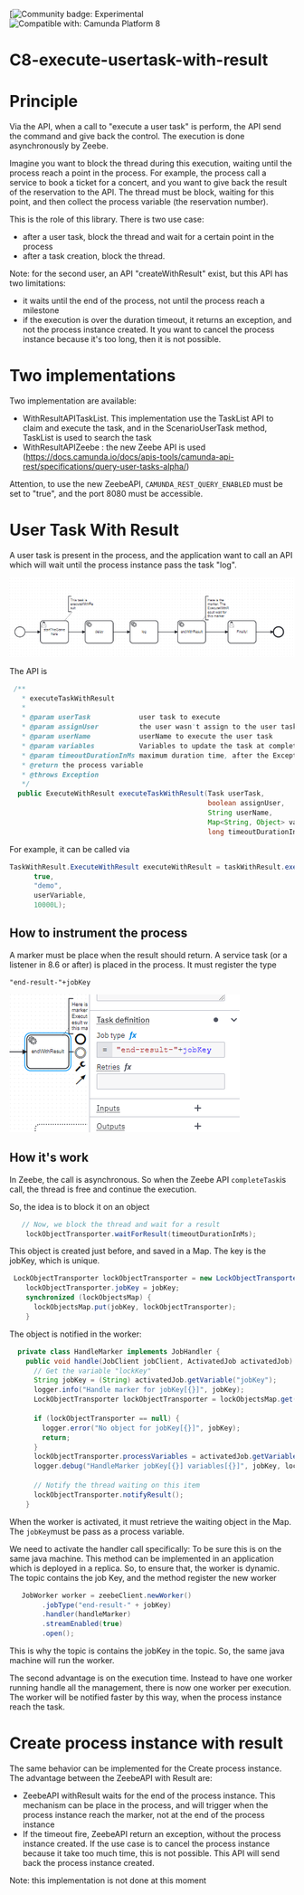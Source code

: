 [![Community badge: Experimental](https://img.shields.io/badge/Lifecycle-Experimental-orange)
![Compatible with: Camunda Platform 8](https://img.shields.io/badge/Compatible%20with-Camunda%20Platform%208-0072Ce)

# C8-execute-usertask-with-result

# Principle

Via the API, when a call to "execute a user task" is perform, the API send the command and give back the control.
The execution is done asynchronously by Zeebe.

Imagine you want to block the thread during this execution, waiting until the process reach a point in the process.
For example, the process call a service to book a ticket for a concert, and you want to give back the result of the reservation to the API.
The thread must be block, waiting for this point, and then collect the process variable (the reservation number).

This is the role of this library.
There is two use case:
* after a user task, block the thread and wait for a certain point in the process
* after a task creation, block the thread.

Note: for the second user, an API "createWithResult" exist, but this API has two limitations:
* it waits until the end of the process, not until the process reach a milestone
* if the execution is over the duration timeout, it returns an exception, and not the process instance created. It you want to cancel the process instance because it's too long, then it is not possible.

# Two implementations

Two implementation are available:

* WithResultAPITaskList. This implementation use the TaskList API to claim and execute the task, and in the ScenarioUserTask method, TaskList is used to search the task
* WithResultAPIZeebe : the new Zeebe API is used (https://docs.camunda.io/docs/apis-tools/camunda-api-rest/specifications/query-user-tasks-alpha/)

Attention, to use the new ZeebeAPI, `CAMUNDA_REST_QUERY_ENABLED` must be set to "true", and the port 8080 must be accessible.


# User Task With Result
A user task is present in the process, and the application want to call an API which will wait until the process instance pass the task "log".

![ProcessExampleUserTaskWithResult.png](doc/ProcessExampleUserTaskWithResult.png)

The API is 

```java
 /**
   * executeTaskWithResult
   *
   * @param userTask            user task to execute
   * @param assignUser          the user wasn't assign to the user task, so do it
   * @param userName            userName to execute the user task
   * @param variables           Variables to update the task at completion
   * @param timeoutDurationInMs maximum duration time, after the ExceptionWithResult.timeOut is true
   * @return the process variable
   * @throws Exception
   */
  public ExecuteWithResult executeTaskWithResult(Task userTask,
                                                 boolean assignUser,
                                                 String userName,
                                                 Map<String, Object> variables,
                                                 long timeoutDurationInMs) throws Exception

```

For example, it can be called via
```java
TaskWithResult.ExecuteWithResult executeWithResult = taskWithResult.executeTaskWithResult(userTask,
      true,
      "demo",
      userVariable, 
      10000L);
```


## How to instrument the process

A marker must be place when the result should return. A service task (or a listener in 8.6 or after) is placed in the process.
It must register the type 
```feel
"end-result-"+jobKey
```

![InstrumentTask.png](doc/InstrumentTask.png)

## How it's work
In Zeebe, the call is asynchronous. So when the Zeebe API `completeTask`is call, the thread is free and continue the execution.

So, the idea is to block it on an object
```java
   // Now, we block the thread and wait for a result
    lockObjectTransporter.waitForResult(timeoutDurationInMs);
```

This object is created just before, and saved in a Map. The key is the jobKey, which is unique.
```java
 LockObjectTransporter lockObjectTransporter = new LockObjectTransporter();
    lockObjectTransporter.jobKey = jobKey;
    synchronized (lockObjectsMap) {
      lockObjectsMap.put(jobKey, lockObjectTransporter);
    }

```

The object is notified in the worker:
```java
  private class HandleMarker implements JobHandler {
    public void handle(JobClient jobClient, ActivatedJob activatedJob) throws Exception {
      // Get the variable "lockKey"
      String jobKey = (String) activatedJob.getVariable("jobKey");
      logger.info("Handle marker for jobKey[{}]", jobKey);
      LockObjectTransporter lockObjectTransporter = lockObjectsMap.get(jobKey);

      if (lockObjectTransporter == null) {
        logger.error("No object for jobKey[{}]", jobKey);
        return;
      }
      lockObjectTransporter.processVariables = activatedJob.getVariablesAsMap();
      logger.debug("HandleMarker jobKey[{}] variables[{}]", jobKey, lockObjectTransporter.processVariables);

      // Notify the thread waiting on this item
      lockObjectTransporter.notifyResult();
    }
```

When the worker is activated, it must retrieve the waiting object in the Map. The `jobKey`must be pass as a process variable.

We need to activate the handler call specifically: To be sure this is on the same java machine. This method can be implemented in an application which is deployed in a replica.
So, to ensure that, the worker is dynamic. The topic contains the job Key, and the method register the new worker

```java
   JobWorker worker = zeebeClient.newWorker()
        .jobType("end-result-" + jobKey)
        .handler(handleMarker)
        .streamEnabled(true)
        .open();
```
This is why the topic is contains the jobKey in the topic. So, the same java machine will run the worker.

The second advantage is on the execution time. Instead to have one worker running handle all the management, there is now one worker per execution. 
The worker will be notified faster by this way, when the process instance reach the task.


# Create process instance with result

The same behavior can be implemented for the Create process instance.
The advantage between the ZeebeAPI with Result are:
* ZeebeAPI withResult waits for the end of the process instance. This mechanism can be place in the process, and will trigger when the process instance reach the marker, not at the end of the process instance
* If the timeout fire, ZeebeAPI return an exception, without the process instance created. If the use case is to cancel the process instance because it take too much time, this is not possible. This API will send back the process instance created.

Note: this implementation is not done at this moment